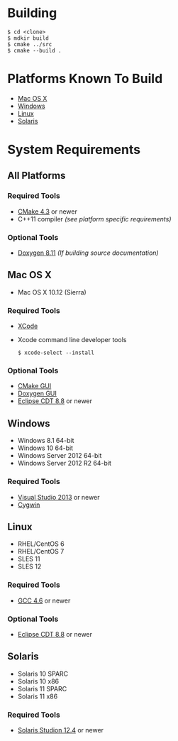 # Building
    $ cd <clone>
    $ mdkir build
    $ cmake ../src
    $ cmake --build .

# Platforms Known To Build
* [Mac OS X](#mac-os-x)
* [Windows](#windows)
* [Linux](#linux)
* [Solaris](#solaris)

# System Requirements
## All Platforms
### Required Tools
* [CMake 4.3](https://cmake.org/) or newer
* C++11 compiler *(see platform specific requirements)*

### Optional Tools
* [Doxygen 8.11](http://www.stack.nl/~dimitri/doxygen/download.html) *(If building source documentation)*

## Mac OS X
* Mac OS X 10.12 (Sierra)

### Required Tools
* [XCode](https://developer.apple.com/xcode/download/)
* Xcode command line developer tools

    `$ xcode-select --install` 

### Optional Tools
* [CMake GUI](https://cmake.org/files/v3.4/cmake-3.4.3-Darwin-x86_64.dmg)
* [Doxygen GUI](http://ftp.stack.nl/pub/users/dimitri/Doxygen-1.8.11.dmg)
* [Eclipse CDT 8.8](https://eclipse.org/cdt/) or newer

## Windows
* Windows 8.1 64-bit
* Windows 10 64-bit
* Windows Server 2012 64-bit
* Windows Server 2012 R2 64-bit

### Required Tools
* [Visual Studio 2013](https://www.visualstudio.com) or newer
* [Cygwin](https://www.cygwin.com/)

## Linux
* RHEL/CentOS 6
* RHEL/CentOS 7
* SLES 11
* SLES 12

### Required Tools
* [GCC 4.6](https://gcc.gnu.org) or newer

### Optional Tools
* [Eclipse CDT 8.8](https://eclipse.org/cdt/) or newer

## Solaris
* Solaris 10 SPARC
* Solaris 10 x86
* Solaris 11 SPARC
* Solaris 11 x86

### Required Tools
* [Solaris Studion 12.4](http://www.oracle.com/technetwork/server-storage/solarisstudio/downloads/index-jsp-141149.html) or newer

